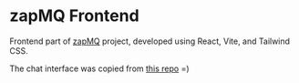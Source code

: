 # zapMQ Frontend

Frontend part of [zapMQ](https://github.com/douglvv/zapMQ) project, developed using React, Vite, and Tailwind CSS.

The chat interface was copied from [this repo](https://github.com/Dreamworks-dev/chat-app) =)
